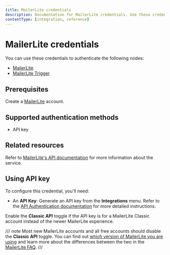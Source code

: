 ```yaml
---
title: MailerLite credentials
description: Documentation for MailerLite credentials. Use these credentials to authenticate MailerLite in n8n, a workflow automation platform.
contentType: [integration, reference]
---
```


# MailerLite credentials

You can use these credentials to authenticate the following nodes:

- [MailerLite](/integrations/builtin/app-nodes/n8n-nodes-base.mailerlite.md)
- [MailerLite Trigger](/integrations/builtin/trigger-nodes/n8n-nodes-base.mailerlitetrigger.md)

## Prerequisites

Create a [MailerLite](https://www.mailerlite.com/) account.

## Supported authentication methods

- API key

## Related resources

Refer to [MailerLite's API documentation](https://developers.mailerlite.com/docs/) for more information about the service.

## Using API key

To configure this credential, you'll need:

- An **API Key**: Generate an API key from the **Integrations** menu. Refer to the [API Authentication documentation](https://developers.mailerlite.com/docs/#authentication) for more detailed instructions.

Enable the **Classic API** toggle if the API key is for a MailerLite Classic account instead of the newer MailerLite experience.

/// note
Most new MailerLite accounts and all free accounts should disable the **Classic API** toggle. You can find out [which version of MailerLite you are using](https://www.mailerlite.com/help/which-version-of-mailerlite-am-i-using) and learn more about the differences between the two in the [MailerLite FAQ](https://www.mailerlite.com/help/new-mailerlite-faq).
///
